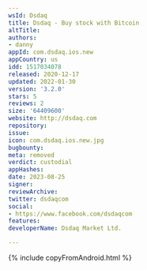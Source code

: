 ```yaml
---
wsId: Dsdaq
title: Dsdaq - Buy stock with Bitcoin
altTitle: 
authors:
- danny
appId: com.dsdaq.ios.new
appCountry: us
idd: 1517034078
released: 2020-12-17
updated: 2022-01-30
version: '3.2.0'
stars: 5
reviews: 2
size: '64409600'
website: http://dsdaq.com
repository: 
issue: 
icon: com.dsdaq.ios.new.jpg
bugbounty: 
meta: removed
verdict: custodial
appHashes: 
date: 2023-08-25
signer: 
reviewArchive: 
twitter: dsdaqcom
social:
- https://www.facebook.com/dsdaqcom
features: 
developerName: Dsdaq Market Ltd.

---
```


{% include copyFromAndroid.html %}
